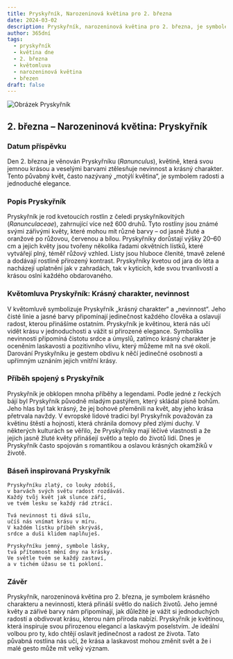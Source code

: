 ```yaml
---
title: Pryskyřník, Narozeninová květina pro 2. března
date: 2024-03-02
description: Pryskyřník, narozeninová květina pro 2. března, je symbolem Krásný charakter, nevinnost. Objevte její jedinečný význam, fascinující příběhy a poezii, která oslavuje její krásu.
author: 365dní
tags:
  - pryskyřník
  - květina dne
  - 2. března
  - květomluva
  - narozeninová květina
  - březen
draft: false
---
```


![Obrázek Pryskyřník](https://cdn.pixabay.com/photo/2015/05/04/20/26/buttercup-752927_640.jpg#center)


## 2. března – Narozeninová květina: Pryskyřník

### Datum příspěvku

Den 2. března je věnován Pryskyřníku (_Ranunculus_), květině, která svou jemnou krásou a veselými barvami ztělesňuje nevinnost a krásný charakter. Tento půvabný květ, často nazývaný „motýlí květina“, je symbolem radosti a jednoduché elegance.

### Popis Pryskyřník

Pryskyřník je rod kvetoucích rostlin z čeledi pryskyřníkovitých (_Ranunculaceae_), zahrnující více než 600 druhů. Tyto rostliny jsou známé svými zářivými květy, které mohou mít různé barvy – od jasně žluté a oranžové po růžovou, červenou a bílou. Pryskyřníky dorůstají výšky 20–60 cm a jejich květy jsou tvořeny několika řadami okvětních lístků, které vytvářejí plný, téměř růžový vzhled. Listy jsou hluboce členité, tmavě zelené a dodávají rostlině přirozený kontrast. Pryskyřníky kvetou od jara do léta a nacházejí uplatnění jak v zahradách, tak v kyticích, kde svou trvanlivostí a krásou oslní každého obdarovaného.

### Květomluva Pryskyřník: Krásný charakter, nevinnost

V květomluvě symbolizuje Pryskyřník „krásný charakter“ a „nevinnost“. Jeho čisté linie a jasné barvy připomínají jedinečnost každého člověka a oslavují radost, kterou přinášíme ostatním. Pryskyřník je květinou, která nás učí vidět krásu v jednoduchosti a vážit si přirozené elegance. Symbolika nevinnosti připomíná čistotu srdce a úmyslů, zatímco krásný charakter je oceněním laskavosti a pozitivního vlivu, který můžeme mít na své okolí. Darování Pryskyřníku je gestem obdivu k něčí jedinečné osobnosti a upřímným uznáním jejich vnitřní krásy.

### Příběh spojený s Pryskyřník

Pryskyřník je obklopen mnoha příběhy a legendami. Podle jedné z řeckých bájí byl Pryskyřník původně mladým pastýřem, který skládal písně bohům. Jeho hlas byl tak krásný, že jej bohové přeměnili na květ, aby jeho krása přetrvala navždy. V evropské lidové tradici byl Pryskyřník považován za květinu štěstí a hojnosti, která chránila domovy před zlými duchy. V některých kulturách se věřilo, že Pryskyřníky mají léčivé vlastnosti a že jejich jasně žluté květy přinášejí světlo a teplo do životů lidí. Dnes je Pryskyřník často spojován s romantikou a oslavou krásných okamžiků v životě.

### Báseň inspirovaná Pryskyřník

```
Pryskyřníku zlatý, co louky zdobíš,  
v barvách svých světu radost rozdáváš.  
Každý tvůj květ jak slunce září,  
ve tvém lesku se každý rád ztrácí.

Tvá nevinnost ti dává sílu,  
učíš nás vnímat krásu v míru.  
V každém lístku příběh skrýváš,  
srdce a duši klidem naplňuješ.

Pryskyřníku jemný, symbole lásky,  
tvá přítomnost mění dny na krásky.  
Ve světle tvém se každý zastaví,  
a v tichém úžasu se ti pokloní.
```

### Závěr

Pryskyřník, narozeninová květina pro 2. března, je symbolem krásného charakteru a nevinnosti, která přináší světlo do našich životů. Jeho jemné květy a zářivé barvy nám připomínají, jak důležité je vážit si jednoduchých radostí a obdivovat krásu, kterou nám příroda nabízí. Pryskyřník je květinou, která inspiruje svou přirozenou elegancí a laskavým poselstvím. Je ideální volbou pro ty, kdo chtějí oslavit jedinečnost a radost ze života. Tato půvabná rostlina nás učí, že krása a laskavost mohou změnit svět a že i malé gesto může mít velký význam.